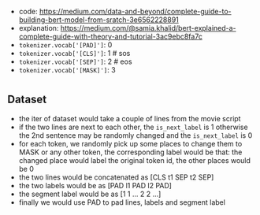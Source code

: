 - code: https://medium.com/data-and-beyond/complete-guide-to-building-bert-model-from-sratch-3e6562228891
- explanation: https://medium.com/@samia.khalid/bert-explained-a-complete-guide-with-theory-and-tutorial-3ac9ebc8fa7c
- `tokenizer.vocab['[PAD]']`: 0
- `tokenizer.vocab['[CLS]']`: 1  # sos
- `tokenizer.vocab['[SEP]']`: 2  # eos
- `tokenizer.vocab['[MASK]']`: 3  
# 
## Dataset
- the iter of dataset would take a couple of lines from the movie script
- if the two lines are next to each other, the `is_next_label` is 1 otherwise the 2nd sentence may be randomly changed and the `is_next_label` is 0
- for each token, we randomly pick up some places to change them to MASK or any other token,
the corresponding label would be that: the changed place would label the original token id, the other places would be 0
- the two lines would be concatenated as [CLS t1 SEP t2 SEP]
- the two labels would be as [PAD l1 PAD l2 PAD]
- the segment label would be as [1 1 ... 2 2 ...]
- finally we would use PAD to pad lines, labels and segment label